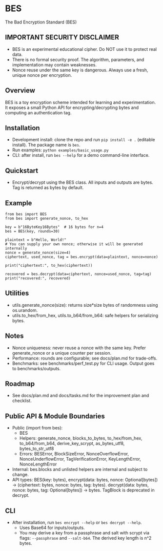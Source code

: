 # BES

The Bad Encryption Standard (BES)

## IMPORTANT SECURITY DISCLAIMER
- BES is an experimental educational cipher. Do NOT use it to protect real data.
- There is no formal security proof. The algorithm, parameters, and implementation may contain weaknesses.
- Nonce reuse under the same key is dangerous. Always use a fresh, unique nonce per encryption.

## Overview
BES is a toy encryption scheme intended for learning and experimentation. It exposes a small Python API for encrypting/decrypting bytes and computing an authentication tag.

## Installation
- Development install: clone the repo and run `pip install -e .` (editable install). The package name is `bes`.
- Run examples: `python examples/basic_usage.py`
- CLI: after install, run `bes --help` for a demo command-line interface.

## Quickstart
- Encrypt/decrypt using the BES class. All inputs and outputs are bytes. Tag is returned as bytes by default.

## Example
```
from bes import BES
from bes import generate_nonce, to_hex

key = b"16ByteKey16Bytes"  # 16 bytes for n=4
bes = BES(key, rounds=30)

plaintext = b"Hello, World!"
# You can supply your own nonce; otherwise it will be generated internally
nonce = generate_nonce(size=4)
ciphertext, used_nonce, tag = bes.encrypt(data=plaintext, nonce=nonce)

print("ciphertext:", to_hex(ciphertext))

recovered = bes.decrypt(data=ciphertext, nonce=used_nonce, tag=tag)
print("recovered:", recovered)
```

## Utilities
- utils.generate_nonce(size): returns size*size bytes of randomness using os.urandom.
- utils.to_hex/from_hex, utils.to_b64/from_b64: safe helpers for serializing bytes.

## Notes
- Nonce uniqueness: never reuse a nonce with the same key. Prefer generate_nonce or a unique counter per session.
- Performance: rounds are configurable; see docs/plan.md for trade-offs.
- Benchmarks: see benchmarks/perf_test.py for CLI usage. Output goes to benchmarks/outputs.

## Roadmap
- See docs/plan.md and docs/tasks.md for the improvement plan and checklist.


## Public API & Module Boundaries
- Public (import from bes):
  - BES
  - Helpers: generate_nonce, blocks_to_bytes, to_hex/from_hex, to_b64/from_b64, derive_key_scrypt, as_bytes_utf8, bytes_to_str_utf8
  - Errors: BESError, BlockSizeError, NonceOverflowError, NonceUnderflowError, TagVerificationError, KeyLengthError, NonceLengthError
- Internal: bes.blocks and unlisted helpers are internal and subject to change.
- API types: BES(key: bytes), encrypt(data: bytes, nonce: Optional[bytes]) -> (ciphertext: bytes, nonce: bytes, tag: bytes). decrypt(data: bytes, nonce: bytes, tag: Optional[bytes]) -> bytes. TagBlock is deprecated in decrypt.

## CLI
- After installation, run `bes encrypt --help` or `bes decrypt --help`.
  - Uses Base64 for inputs/outputs.
  - You may derive a key from a passphrase and salt with scrypt via flags: `--passphrase` and `--salt-b64`. The derived key length is n^2 bytes.
